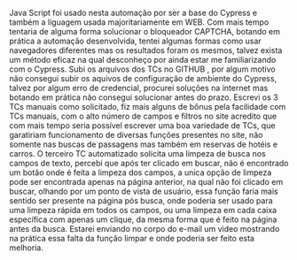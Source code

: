 Java Script foi usado nesta automação por ser a base do Cypress e também a liguagem usada majoritariamente em WEB.
Com mais tempo tentaria de alguma forma solucionar o bloqueador CAPTCHA, botando em prática a automação desenvolvida, tentei algumas formas como usar navegadores diferentes mas os resultados foram os mesmos, talvez exista um método eficaz na qual desconheço por ainda estar me familiarizando com o Cypress.
Subi os arquivos dos TCs no GITHUB , por algum motivo não consegui subir os aquivos de configuração de ambiente do Cypress, talvez por algum erro de credencial, procurei soluções na internet mas botando em prática não consegui solucionar antes do prazo.
Escrevi os 3 TCs manuais como solicitado, fiz mais alguns de bônus pela facilidade com TCs manuais, com o alto número de campos e filtros no site acredito que com mais tempo seria possível escrever uma boa variedade de TCs, que garatiriam funcionamento de diversas funções presentes no site, não somente nas buscas de passagens mas também em reservas de hotéis e carros.
O terceiro TC automatizado solicita uma limpeza de busca nos campos de texto, percebi que após ter clicado em buscar, não é encontrado um botão onde é feita a limpeza dos campos, a unica opção de limpeza pode ser encontrada apenas na página anterior, na qual não foi clicado em buscar, olhando por um ponto de vista de usuário, essa função faria mais sentido ser presente na página pós busca, onde poderia ser usado para uma limpeza rápida em todos os campos, ou uma limpeza em cada caixa específica com apenas um clique, da mesma forma que é feito na página antes da busca.
Estarei enviando no corpo do e-mail um video mostrando na prática essa falta da função limpar e onde poderia ser feito esta melhoria.
